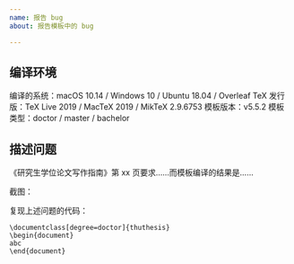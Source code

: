 ```yaml
---
name: 报告 bug
about: 报告模板中的 bug

---
```


## 编译环境
编译的系统：macOS 10.14 / Windows 10 / Ubuntu 18.04 / Overleaf
TeX 发行版：TeX Live 2019 / MacTeX 2019 / MikTeX 2.9.6753
模板版本：v5.5.2
模板类型：doctor / master / bachelor

## 描述问题
《研究生学位论文写作指南》第 xx 页要求……而模板编译的结果是……

截图：


复现上述问题的代码：
```TeX
\documentclass[degree=doctor]{thuthesis}
\begin{document}
abc
\end{document}
```
